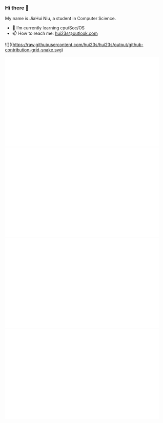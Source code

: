 ### Hi there 👋

<!--
**hui23s/hui23s** is a ✨ _special_ ✨ repository because its `README.md` (this file) appears on your GitHub profile.

Here are some ideas to get you started:

- 🔭 I’m currently working on ...
- 🌱 I’m currently learning ...
- 👯 I’m looking to collaborate on ...
- 🤔 I’m looking for help with ...
- 💬 Ask me about ...
- 📫 How to reach me: ...
- 😄 Pronouns: ...
- ⚡ Fun fact: ...
-->

My name is JiaHui Niu, a student in Computer Science.

- 🌱 I’m currently learning cpu/Soc/OS
- 📫 How to reach me: hui23s@outlook.com

![]((https://raw.githubusercontent.com/hui23s/hui23s/output/github-contribution-grid-snake.svg)

![](https://raw.githubusercontent.com/hui23s/github-stats/master/generated/overview.svg#gh-dark-mode-only)
![](https://raw.githubusercontent.com/hui23s/github-stats/master/generated/overview.svg#gh-light-mode-only)
![](https://raw.githubusercontent.com/hui23s/github-stats/master/generated/languages.svg#gh-dark-mode-only)
![](https://raw.githubusercontent.com/hui23s/github-stats/master/generated/languages.svg#gh-light-mode-only)
